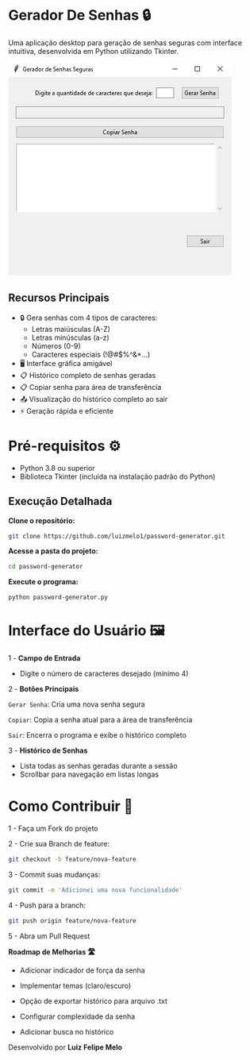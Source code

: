 # Gerador De Senhas 🔒
Uma aplicação desktop para geração de senhas seguras com interface intuitiva, desenvolvida em Python utilizando Tkinter.

![Captura de Tela](src/img/print_password_generator.png)

## Recursos Principais

- 🔒 Gera senhas com 4 tipos de caracteres:
  - Letras maiúsculas (A-Z)
  - Letras minúsculas (a-z)
  - Números (0-9)
  - Caracteres especiais (!@#$%^&*...)
- 🖥 Interface gráfica amigável
- 📋 Histórico completo de senhas geradas
- 📋 Copiar senha para área de transferência
- 📤 Visualização do histórico completo ao sair
- ⚡ Geração rápida e eficiente

# Pré-requisitos ⚙️

- Python 3.8 ou superior
- Biblioteca Tkinter (incluída na instalação padrão do Python)

## Execução Detalhada

**Clone o repositório:**  
 ```bash  
 git clone https://github.com/luizmelo1/password-generator.git 
 ```  
**Acesse a pasta do projeto:**  
 ```bash  
 cd password-generator  
 ```  
**Execute o programa:**  
 ```bash  
 python password-generator.py  
 ```

# Interface do Usuário 🖼️

1 - **Campo de Entrada**
  - Digite o número de caracteres desejado (mínimo 4)

2 - **Botões Principais**

`Gerar Senha`: Cria uma nova senha segura

`Copiar`: Copia a senha atual para a área de transferência

`Sair`: Encerra o programa e exibe o histórico completo

3 - **Histórico de Senhas**

  - Lista todas as senhas geradas durante a sessão
  - Scrollbar para navegação em listas longas

# Como Contribuir 🤝

1 - Faça um Fork do projeto

2 - Crie sua Branch de feature:
```bash
git checkout -b feature/nova-feature
```

3 - Commit suas mudanças:
```bash
git commit -m 'Adicionei uma nova funcionalidade'
```

4 - Push para a branch:
```bash
git push origin feature/nova-feature
```

5 - Abra um Pull Request

**Roadmap de Melhorias 🛣️**

  - Adicionar indicador de força da senha

  - Implementar temas (claro/escuro)

  - Opção de exportar histórico para arquivo .txt

  - Configurar complexidade da senha

  - Adicionar busca no histórico

  Desenvolvido por **Luiz Felipe Melo**
